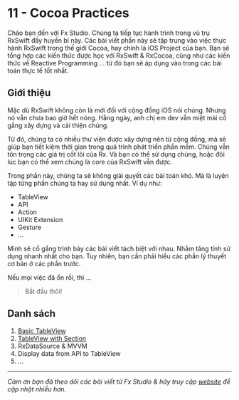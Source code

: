 # 11 - Cocoa Practices

Chào bạn đến với Fx Studio. Chúng ta tiếp tục hành trình trong vũ trụ RxSwift đầy huyền bí này. Các bài viết phần này sẽ tập trung vào việc thực hành RxSwift trong thế giới Cocoa, hay chính là iOS Project của bạn. Bạn sẽ tổng hợp các kiến thức được học với RxSwift & RxCocoa, cũng như các kiến thức về Reactive Programming ... từ đó bạn sẽ áp dụng vào trong các bài toán thực tế tốt nhất.

## Giới thiệu

Mặc dù RxSwift không còn là mới đối với cộng đồng iOS nói chúng. Nhưng nó vẫn chưa bao giờ hết nóng. Hằng ngày, anh chị em dev vẫn miệt mài cố gắng xây dựng và cải thiện chúng.

Từ đó, chúng ta có nhiều thư viện được xây dựng nên từ cộng đồng, mà sẽ giúp bạn tiết kiệm thời gian trong quá trình phát triển phần mềm. Chúng vẫn tôn trọng các giá trị cốt lõi của Rx. Và bạn có thể sử dụng chúng, hoặc đôi lúc bạn có thể xem chúng là core của RxSwift vẫn được.

Trong phần này, chúng ta sẽ không giải quyết các bài toán khó. Mà là luyện tập từng phần chúng ta hay sử dụng nhất. Ví dụ như:

* TableView
* API
* Action
* UIKit Extension
* Gesture
* ...

Mình sẽ cố gắng trình bày các bài viết tách biệt với nhau. Nhằm tăng tính sử dụng nhanh nhất cho bạn. Tuy nhiên, bạn cần phải hiểu các phần lý thuyết cơ bản ở các phần trước.

Nếu mọi việc đã ổn rồi, thì ...

> Bắt đầu thôi!

## Danh sách

1. [Basic TableView](./11_1_TableView_Basic.md)
2. [TableView with Section](./11_2_TableView_Sections.md)
3. RxDataSource & MVVM
4. Display data from API to TableView
5. ...

---

*Cảm ơn bạn đã theo dõi các bài viết từ Fx Studio & hãy truy cập [website](https://fxstudio.dev/) để cập nhật nhiều hơn.*